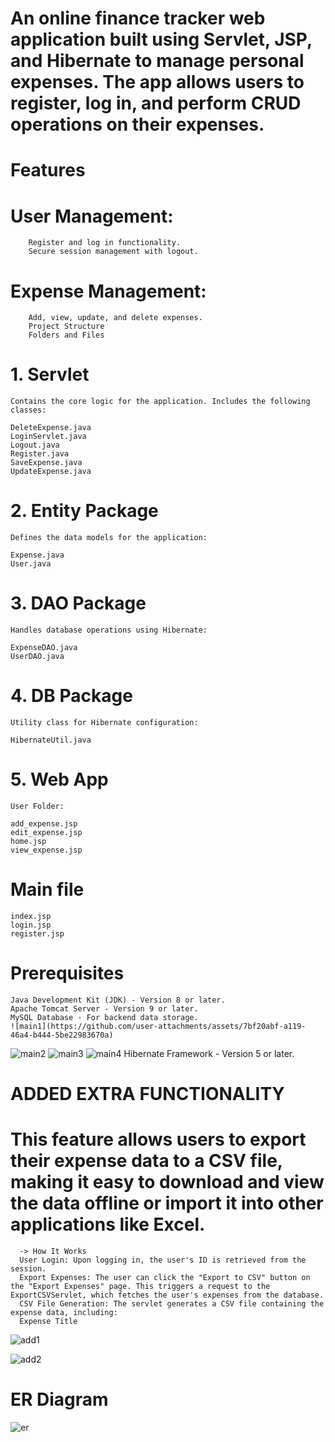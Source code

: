 

# An online finance tracker web application built using Servlet, JSP, and Hibernate to manage personal expenses. The app allows users to register, log in, and perform CRUD operations on their expenses.

#                                                     Features

   #               User Management:

        Register and log in functionality.
        Secure session management with logout.
   #              Expense Management:

        Add, view, update, and delete expenses.
        Project Structure
        Folders and Files

# 1. Servlet
    Contains the core logic for the application. Includes the following classes:

    DeleteExpense.java
    LoginServlet.java
    Logout.java
    Register.java
    SaveExpense.java
    UpdateExpense.java
    
# 2. Entity Package
    Defines the data models for the application:

    Expense.java
    User.java
# 3. DAO Package
    Handles database operations using Hibernate:

    ExpenseDAO.java
    UserDAO.java
# 4. DB Package
    Utility class for Hibernate configuration:

    HibernateUtil.java
# 5. Web App
    User Folder:

    add_expense.jsp
    edit_expense.jsp
    home.jsp
    view_expense.jsp
#                     Main file
    index.jsp
    login.jsp
    register.jsp
#         Prerequisites
    Java Development Kit (JDK) - Version 8 or later.
    Apache Tomcat Server - Version 9 or later.
    MySQL Database - For backend data storage.
    ![main1](https://github.com/user-attachments/assets/7bf20abf-a119-46a4-b444-5be22983670a)
![main2](https://github.com/user-attachments/assets/400f7efc-36df-44f0-8fe1-6a2b66db9989)
![main3](https://github.com/user-attachments/assets/e0b5a062-e2ee-40d2-8780-69ae9307fe48)
![main4](https://github.com/user-attachments/assets/69f8fa9f-03fb-4400-b844-55b807bd70a9)
Hibernate Framework - Version 5 or later.
#         ADDED EXTRA FUNCTIONALITY

  # This feature allows users to export their expense data to a CSV file, making it easy to download and view the data offline or import it into other applications like Excel.

      -> How It Works
      User Login: Upon logging in, the user's ID is retrieved from the session.
      Export Expenses: The user can click the "Export to CSV" button on the "Export Expenses" page. This triggers a request to the ExportCSVServlet, which fetches the user's expenses from the database.
      CSV File Generation: The servlet generates a CSV file containing the expense data, including:
      Expense Title
     
![add1](https://github.com/user-attachments/assets/9a00b6da-01a9-4490-bfa7-9c48fb1e37f3)

![add2](https://github.com/user-attachments/assets/0fae0b50-9dad-474b-83b4-ee2358223982)


# ER Diagram





![er](https://github.com/user-attachments/assets/784bcaec-6ead-4c33-9069-fead93ac6050)



